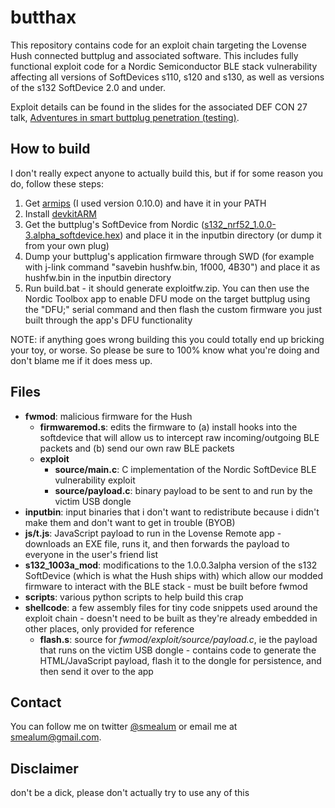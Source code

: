 # butthax

This repository contains code for an exploit chain targeting the Lovense Hush connected buttplug and associated software. This includes fully functional exploit code for a Nordic Semiconductor BLE stack vulnerability affecting all versions of SoftDevices s110, s120 and s130, as well as versions of the s132 SoftDevice 2.0 and under.

Exploit details can be found in the slides for the associated DEF CON 27 talk, [Adventures in smart buttplug penetration (testing)](https://media.defcon.org/DEF%20CON%2027/DEF%20CON%2027%20presentations/DEFCON-27-smea-Adventures-in-smart-buttplug-penetration-testing.pdf).

## How to build

I don't really expect anyone to actually build this, but if for some reason you do, follow these steps:

1. Get [armips](https://github.com/Kingcom/armips/releases) (I used version 0.10.0) and have it in your PATH
2. Install [devkitARM](https://devkitpro.org/wiki/Getting_Started)
3. Get the buttplug's SoftDevice from Nordic ([s132_nrf52_1.0.0-3.alpha_softdevice.hex](https://www.nordicsemi.com/Software-and-Tools/Software/S132/Download#infotabs)) and place it in the inputbin directory (or dump it from your own plug)
4. Dump your buttplug's application firmware through SWD (for example with j-link command "savebin hushfw.bin, 1f000, 4B30") and place it as hushfw.bin in the inputbin directory
5. Run build.bat - it should generate exploitfw.zip. You can then use the Nordic Toolbox app to enable DFU mode on the target buttplug using the "DFU;" serial command and then flash the custom firmware you just built through the app's DFU functionality

NOTE: if anything goes wrong building this you could totally end up bricking your toy, or worse. So please be sure to 100% know what you're doing and don't blame me if it does mess up.

## Files

- **fwmod**: malicious firmware for the Hush
    - **firmwaremod.s**: edits the firmware to (a) install hooks into the softdevice that will allow us to intercept raw incoming/outgoing BLE packets and (b) send our own raw BLE packets
    - **exploit**
        - **source/main.c**: C implementation of the Nordic SoftDevice BLE vulnerability exploit
        - **source/payload.c**: binary payload to be sent to and run by the victim USB dongle
- **inputbin**: input binaries that i don't want to redistribute because i didn't make them and don't want to get in trouble (BYOB)
- **js/t.js**: JavaScript payload to run in the Lovense Remote app - downloads an EXE file, runs it, and then forwards the payload to everyone in the user's friend list
- **s132_1003a_mod**: modifications to the 1.0.0.3alpha version of the s132 SoftDevice (which is what the Hush ships with) which allow our modded firmware to interact with the BLE stack - must be built before fwmod
- **scripts**: various python scripts to help build this crap
- **shellcode**: a few assembly files for tiny code snippets used around the exploit chain - doesn't need to be built as they're already embedded in other places, only provided for reference
    - **flash.s**: source for *fwmod/exploit/source/payload.c*, ie the payload that runs on the victim USB dongle - contains code to generate the HTML/JavaScript payload, flash it to the dongle for persistence, and then send it over to the app

## Contact

You can follow me on twitter [@smealum](https://twitter.com/smealum) or email me at [smealum@gmail.com](mailto:smealum@gmail.com).

## Disclaimer

don't be a dick, please don't actually try to use any of this

